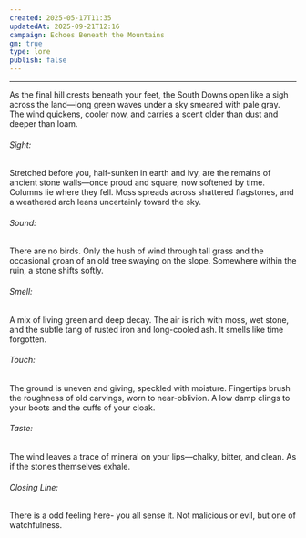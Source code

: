 ```yaml
---
created: 2025-05-17T11:35
updatedAt: 2025-09-21T12:16
campaign: Echoes Beneath the Mountains
gm: true
type: lore
publish: false
---
```

________________________________________________________________________

As the final hill crests beneath your feet, the South Downs open like a sigh across the land—long green waves under a sky smeared with pale gray. The wind quickens, cooler now, and carries a scent older than dust and deeper than loam.  
  
###### Sight:  
Stretched before you, half-sunken in earth and ivy, are the remains of ancient stone walls—once proud and square, now softened by time. Columns lie where they fell. Moss spreads across shattered flagstones, and a weathered arch leans uncertainly toward the sky.  
  
###### Sound:  
There are no birds. Only the hush of wind through tall grass and the occasional groan of an old tree swaying on the slope. Somewhere within the ruin, a stone shifts softly.
  
###### Smell:  
A mix of living green and deep decay. The air is rich with moss, wet stone, and the subtle tang of rusted iron and long-cooled ash. It smells like time forgotten.  
  
###### Touch:  
The ground is uneven and giving, speckled with moisture. Fingertips brush the roughness of old carvings, worn to near-oblivion. A low damp clings to your boots and the cuffs of your cloak.  
  
###### Taste:  
The wind leaves a trace of mineral on your lips—chalky, bitter, and clean. As if the stones themselves exhale.  
  
###### Closing Line:  
There is a odd feeling here- you all sense it. Not malicious or evil, but one of watchfulness.
